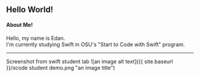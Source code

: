 Hello World!
----
#### About Me!
Hello, my name is Edan.  
I'm currently studying Swift in OSU's "Start to Code with Swift" program.  
****
Screenshot from swift student lab
![an image alt text]({{ site.baseurl }}/xcode student demo.png "an image title")
